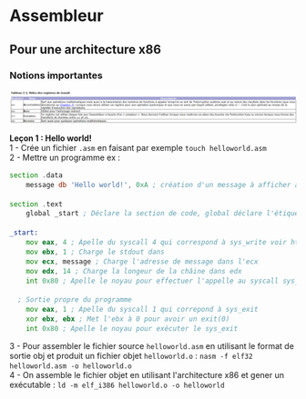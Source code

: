 # Assembleur 
## Pour une architecture x86
### Notions importantes
<img src="./src/images/registres.png"/>

**Leçon 1 : Hello world!**  
1 - Crée un fichier `.asm` en faisant par exemple `touch helloworld.asm`  
2 - Mettre un programme ex :  
  
```asm
section .data
	message db 'Hello world!', 0xA ; création d'un message à afficher à l'écran, ici 'Hello world!' que l'on vient stocker dans message et 0xA permet d'ajouter un retour à la ligne plus ou moins équivalent à message = 'Hello world!\n'

section .text
	global _start ; Déclare la section de code, global déclare l'étiquette _start comme point d'entré du programme, un peut comme un apelle de fonction du genre : int main() { _sart(); }

_start:
	mov eax, 4 ; Apelle du syscall 4 qui correspond à sys_write voir https://github.com/torvalds/linux/blob/master/arch/x86/entry/syscalls/syscall_32.tbl pour plus d'infos
	mov ebx, 1 ; Charge le stdout dans 
	mov ecx, message ; Charge l'adresse de message dans l'ecx
	mov edx, 14 ; Charge la longeur de la châine dans edx
	int 0x80 ; Apelle le noyau pour effectuer l'appelle au syscall sys_write

  ; Sortie propre du programme
	mov eax, 1 ; Apelle du syscall 1 qui correpond à sys_exit
	xor ebx, ebx ; Met l'ebx à 0 pour avoir un exit(0)
	int 0x80 ; Apelle le noyau pour exécuter le sys_exit
```
  
3 - Pour assembler le fichier source `helloworld.asm` en utilisant le format de sortie obj et produit un fichier objet `helloworld.o` : `nasm -f elf32 helloworld.asm -o helloworld.o`  
4 - On assemble le fichier objet en utilisant l'architecture x86 et gener un exécutable : `ld -m elf_i386 helloworld.o -o helloworld`  
